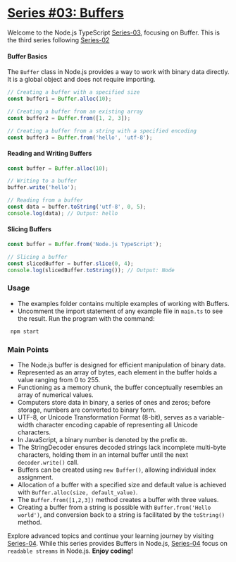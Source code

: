 # [Series #03: Buffers](https://github.com/muneer-ahmed-khan/typescript-node-series/tree/master/series-03)

Welcome to the Node.js TypeScript [Series-03](https://github.com/muneer-ahmed-khan/typescript-node-series/tree/master/series-03), focusing on Buffer. This is the third series following [Series-02](https://github.com/muneer-ahmed-khan/typescript-node-series/tree/master/series-02) 


#### Buffer Basics

The `Buffer` class in Node.js provides a way to work with binary data directly. It is a global object and does not require importing.

```typescript
// Creating a buffer with a specified size
const buffer1 = Buffer.alloc(10);

// Creating a buffer from an existing array
const buffer2 = Buffer.from([1, 2, 3]);

// Creating a buffer from a string with a specified encoding
const buffer3 = Buffer.from('hello', 'utf-8');
```

#### Reading and Writing Buffers
```typescript
const buffer = Buffer.alloc(10);

// Writing to a buffer
buffer.write('hello');

// Reading from a buffer
const data = buffer.toString('utf-8', 0, 5);
console.log(data); // Output: hello
```

#### Slicing Buffers
```typescript
const buffer = Buffer.from('Node.js TypeScript');

// Slicing a buffer
const slicedBuffer = buffer.slice(0, 4);
console.log(slicedBuffer.toString()); // Output: Node
```

### Usage

- The examples folder contains multiple examples of working with Buffers.
- Uncomment the import statement of any example file in ```main.ts``` to see the result.
Run the program with the command:
```bash
 npm start
 ```

### Main Points

- The Node.js buffer is designed for efficient manipulation of binary data.
- Represented as an array of bytes, each element in the buffer holds a value ranging from 0 to 255.
- Functioning as a memory chunk, the buffer conceptually resembles an array of numerical values.
- Computers store data in binary, a series of ones and zeros; before storage, numbers are converted to binary form.
- UTF-8, or Unicode Transformation Format (8-bit), serves as a variable-width character encoding capable of representing all Unicode characters.
- In JavaScript, a binary number is denoted by the prefix `0b`.
- The StringDecoder ensures decoded strings lack incomplete multi-byte characters, holding them in an internal buffer until the next `decoder.write()` call.
- Buffers can be created using `new Buffer()`, allowing individual index assignment.
- Allocation of a buffer with a specified size and default value is achieved with `Buffer.alloc(size, default_value)`.
- The `Buffer.from([1,2,3])` method creates a buffer with three values.
- Creating a buffer from a string is possible with `Buffer.from('Hello world')`, and conversion back to a string is facilitated by the `toString()` method.


Explore advanced topics and continue your learning journey by visiting [Series-04](https://github.com/muneer-ahmed-khan/typescript-node-series/tree/master/series-04). While this series provides Buffers in Node.js, [Series-04](https://github.com/muneer-ahmed-khan/typescript-node-series/tree/master/series-04) focus on ```readable streams``` in Node.js. **Enjoy coding!**


